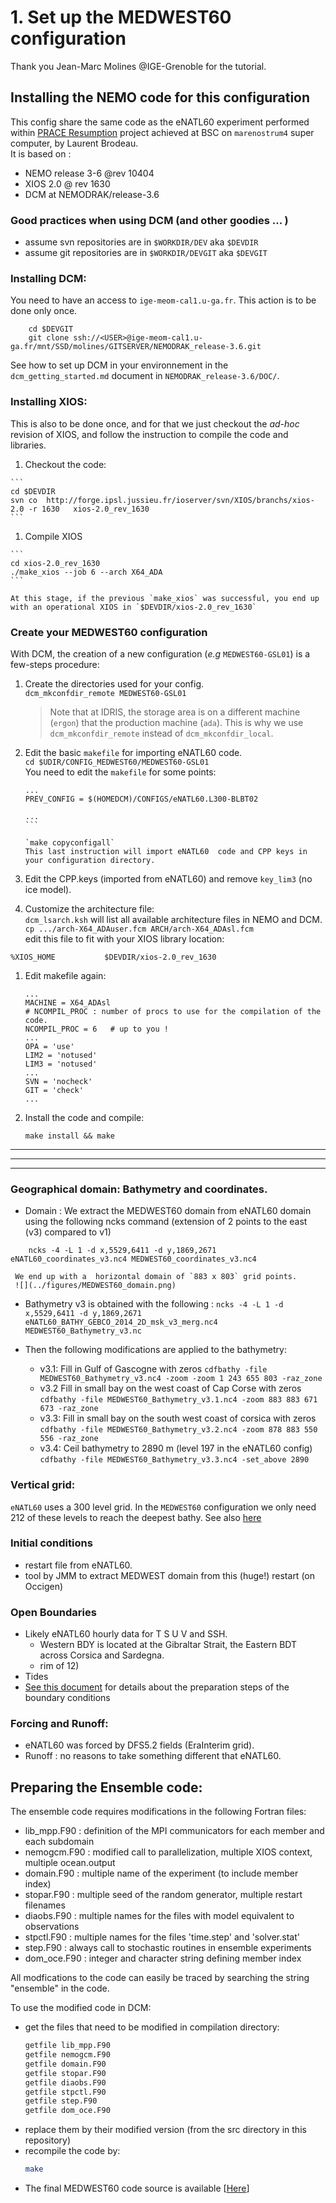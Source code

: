 # 1. Set up the MEDWEST60 configuration
Thank you Jean-Marc Molines @IGE-Grenoble for the tutorial.

## Installing the NEMO code for this configuration
  This config share the same code as the eNATL60 experiment performed within [PRACE Resumption](https://ocean-next.fr/expertise/natl60/) project achieved at BSC on `marenostrum4` super computer, by Laurent Brodeau.  
  It is based on :
   * NEMO release 3-6 @rev 10404
   * XIOS 2.0  @ rev 1630
   * DCM at NEMODRAK/release-3.6 

### Good practices when using DCM (and other goodies ... )
   * assume svn repositories are in `$WORKDIR/DEV` aka `$DEVDIR`
   * assume git repositories are in `$WORKDIR/DEVGIT` aka `$DEVGIT`

### Installing DCM:
   You need to have an access to `ige-meom-cal1.u-ga.fr`.  This action is to be done only once.

```
    cd $DEVGIT
    git clone ssh://<USER>@ige-meom-cal1.u-ga.fr/mnt/SSD/molines/GITSERVER/NEMODRAK_release-3.6.git
```
  See how to set up DCM in your environnement in the `dcm_getting_started.md` document in `NEMODRAK_release-3.6/DOC/`.

### Installing XIOS:
   This is also to be done once, and for that we just checkout the *ad-hoc* revision of XIOS, and follow the instruction to compile the code and libraries.  
  1. Checkout the code:  

    ```
    cd $DEVDIR
    svn co  http://forge.ipsl.jussieu.fr/ioserver/svn/XIOS/branchs/xios-2.0 -r 1630   xios-2.0_rev_1630
    ```

  1. Compile XIOS

    ```
    cd xios-2.0_rev_1630
    ./make_xios --job 6 --arch X64_ADA
    ```

    At this stage, if the previous `make_xios` was successful, you end up with an operational XIOS in `$DEVDIR/xios-2.0_rev_1630`


### Create your MEDWEST60 configuration
   With DCM, the creation of a new configuration (*e.g* `MEDWEST60-GSL01`) is a few-steps procedure:
  1. Create the directories used for your config.    
     `dcm_mkconfdir_remote MEDWEST60-GSL01`  
     > Note that at IDRIS, the storage area is on a different machine (`ergon`) that the production machine (`ada`). This is why we use `dcm_mkconfdir_remote` instead of `dcm_mkconfdir_local`.
  1. Edit the basic `makefile` for importing eNATL60 code.   
     `cd $UDIR/CONFIG_MEDWEST60/MEDWEST60-GSL01`  
     You need to edit the `makefile` for some points:

     ````
     ...
     PREV_CONFIG = $(HOMEDCM)/CONFIGS/eNATL60.L300-BLBT02

     ...
     ```

     `make copyconfigall`  
     This last instruction will import eNATL60  code and CPP keys in your configuration directory. 
  1. Edit the CPP.keys (imported from eNATL60) and remove `key_lim3` (no ice model).   
  1. Customize the architecture file:  
   `dcm_lsarch.ksh` will list all available architecture files in NEMO and DCM.  
   `cp .../arch-X64_ADAuser.fcm ARCH/arch-X64_ADAsl.fcm`  
   edit this file to fit with your XIOS library location:  

   ```
   %XIOS_HOME           $DEVDIR/xios-2.0_rev_1630
   ```

  1. Edit makefile again:  
    
     ```
     ...
     MACHINE = X64_ADAsl
     # NCOMPIL_PROC : number of procs to use for the compilation of the code.
     NCOMPIL_PROC = 6   # up to you !
     ...
     OPA = 'use'
     LIM2 = 'notused'
     LIM3 = 'notused'
     ...
     SVN = 'nocheck'
     GIT = 'check'
     ...
     ```

  1. Install the code and compile:   

     ```
     make install && make
     ```


     
     
---------------------------
---------------------------
---------------------------

   
### Geographical domain: Bathymetry and coordinates.
   * Domain : We extract the MEDWEST60 domain from eNATL60 domain using the following ncks command (extension of 2 points to the east (v3) compared to v1)

   ```
       ncks -4 -L 1 -d x,5529,6411 -d y,1869,2671 eNATL60_coordinates_v3.nc4 MEDWEST60_coordinates_v3.nc4
   ```

     We end up with a  horizontal domain of `883 x 803` grid points.  
     ![](../figures/MEDWEST60_domain.png)

   * Bathymetry v3 is obtained with the following :
```ncks -4 -L 1 -d x,5529,6411 -d y,1869,2671  eNATL60_BATHY_GEBCO_2014_2D_msk_v3_merg.nc4 MEDWEST60_Bathymetry_v3.nc```
   
   * Then the following modifications are applied to the bathymetry: 
        * v3.1: Fill in Gulf of Gascogne with zeros
        `cdfbathy -file MEDWEST60_Bathymetry_v3.nc4 -zoom -zoom 1 243 655 803 -raz_zone`
        * v3.2 Fill in small bay on the west coast of Cap Corse with zeros
        `cdfbathy -file MEDWEST60_Bathymetry_v3.1.nc4 -zoom 883 883 671 673 -raz_zone`
        * v3.3: Fill in small bay on the south west coast of corsica with zeros
        `cdfbathy -file MEDWEST60_Bathymetry_v3.2.nc4 -zoom 878 883 550 556 -raz_zone`
        * v3.4: Ceil bathymetry to 2890 m (level 197 in the eNATL60 config)
        `cdfbathy -file MEDWEST60_Bathymetry_v3.3.nc4 -set_above 2890`   
        


### Vertical grid:
  `eNATL60` uses a 300 level grid. In the `MEDWEST60` configuration we only need 212 of these levels to reach the deepest bathy. See also [here](https://github.com/ocean-next/MEDWEST60/blob/main/02_Config.md)


### Initial conditions
  * restart file from eNATL60.
  * tool by JMM to extract MEDWEST domain from this (huge!) restart (on Occigen)
  
### Open Boundaries
   * Likely eNATL60 hourly data for T S U V and SSH.
     * Western BDY is located at the Gibraltar Strait, the Eastern BDT across Corsica and Sardegna.  
     *  rim of 12) 
   * Tides 
   * [See this document](https://github.com/ocean-next/MEDWEST60/blob/main/src_config/making-of-BDY.md) for details about  the preparation steps of the boundary conditions

### Forcing and Runoff:
   * eNATL60 was forced by DFS5.2 fields (EraInterim grid).
   * Runoff : no reasons to take something different that eNATL60.


## Preparing the Ensemble code:

The ensemble code requires modifications in the following Fortran files:
   * lib\_mpp.F90 : definition of the MPI communicators for each member and each subdomain
   * nemogcm.F90 : modified call to parallelization, multiple XIOS context, multiple ocean.output
   * domain.F90 : multiple name of the experiment (to include member index)
   * stopar.F90 : multiple seed of the random generator, multiple restart filenames
   * diaobs.F90 : multiple names for the files with model equivalent to observations
   * stpctl.F90 : multiple names for the files 'time.step' and 'solver.stat'
   * step.F90 : always call to stochastic routines in ensemble experiments
   * dom\_oce.F90 : integer and character string defining member index

All modfications to the code can easily be traced by searching the string "ensemble" in the code.

To use the modified code in DCM:
   * get the files that need to be modified in compilation directory:
     ```bash
     getfile lib_mpp.F90
     getfile nemogcm.F90
     getfile domain.F90
     getfile stopar.F90
     getfile diaobs.F90
     getfile stpctl.F90
     getfile step.F90
     getfile dom_oce.F90
     ```
   * replace them by their modified version (from the src directory in this repository)
   * recompile the code by:
     ```bash
     make
     ```
   * The final MEDWEST60 code source is available [[Here](./src_config/)]
 
